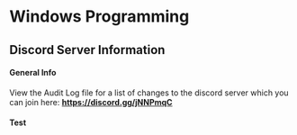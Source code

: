 # Windows Programming
## Discord Server Information

#### General Info
View the Audit Log file for a list of changes to the discord server which you can join here: **https://discord.gg/jNNPmqC**

#### Test
